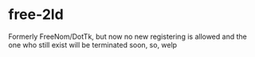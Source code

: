 # free-2ld

Formerly FreeNom/DotTk, but now no new registering is allowed and the one who still exist will be terminated soon, so, welp

